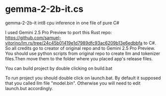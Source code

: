 # gemma-2-2b-it.cs
gemma-2-2b-it int8 cpu inference in one file of pure C#

I used Gemini 2.5 Pro Preview to port this Rust repo: https://github.com/samuel-vitorino/lm.rs/tree/24c45b01419e1d7989dfc93ac6209b13e6edbbfa to C#. So all credits go to creator of original repo and to Gemini 2.5 Pro Preview. You should use python scripts from original repo to create llm and tokenizer files.Then move them to the folder where you placed app's release files.

You can build project by double clicking on build.bat

To run project you should double click on launch.bat. By default it supposed that you called llm file "model.bin". Otherwise you will need to edit launch.but accordingly.
